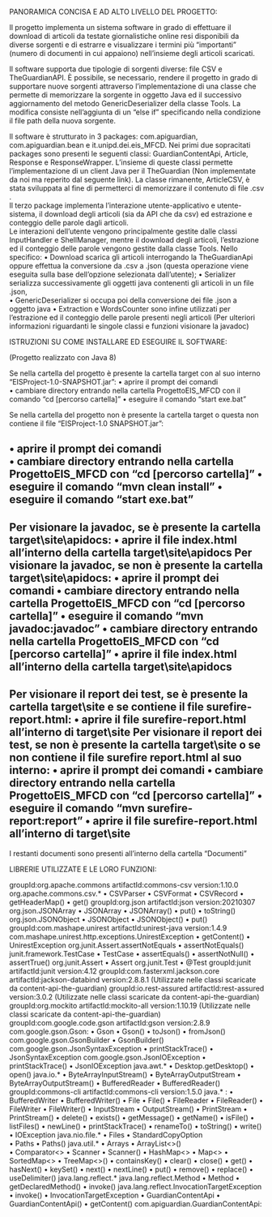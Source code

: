 PANORAMICA CONCISA E AD ALTO LIVELLO DEL PROGETTO:

Il progetto implementa un sistema software in grado di effettuare il download di articoli da testate 
giornalistiche online resi disponibili da diverse sorgenti e di estrarre e visualizzare i termini più “importanti” 
(numero di documenti in cui appaiono) nell’insieme degli articoli scaricati. 

Il software supporta due tipologie di sorgenti diverse: file CSV e TheGuardianAPI. È possibile, se necessario, 
rendere il progetto in grado di supportare nuove sorgenti attraverso l’implementazione di una classe che 
permette di memorizzare la sorgente in oggetto Java ed il successivo aggiornamento del metodo 
GenericDeserializer della classe Tools. La modifica consiste nell’aggiunta di un “else if” specificando nella 
condizione il file path della nuova sorgente.  

Il software è strutturato in 3 packages: com.apiguardian, com.apiguardian.bean e it.unipd.dei.eis_MFCD. 
Nei primi due sopracitati packages sono presenti le seguenti classi: GuardianContentApi, Article, Response 
e ResponseWrapper. L’insieme di queste classi permette l’implementazione di un client Java per il 
TheGuardian (Non implementate da noi ma reperito dal seguente link). La classe rimanente, ArticleCSV, è 
stata sviluppata al fine di permetterci di memorizzare il contenuto di file .csv .  
Il terzo package implementa l’interazione utente-applicativo e utente-sistema, il download degli articoli (sia 
da API che da csv) ed estrazione e conteggio delle parole dagli articoli.  
Le interazioni dell’utente vengono principalmente gestite dalle classi InputHandler e ShellManager, mentre 
il download degli articoli, l’estrazione ed il conteggio delle parole vengono gestite dalla classe Tools. Nello 
specifico: 
• Download scarica gli articoli interrogando la TheGuardianApi oppure effettua la conversione da .csv 
a .json (questa operazione viene eseguita sulla base dell’opzione selezionata dall’utente); 
• Serializer serializza successivamente gli oggetti java contenenti gli articoli in un file .json,  
• GenericDeserializer si occupa poi della conversione dei file .json a oggetto java 
• Extraction e WordsCounter sono infine utilizzati per l’estrazione ed il conteggio delle parole 
presenti negli articoli 
(Per ulteriori informazioni riguardanti le singole classi e funzioni visionare la javadoc) 


ISTRUZIONI SU COME INSTALLARE ED ESEGUIRE IL SOFTWARE: 

(Progetto realizzato con Java 8) 

Se nella cartella del progetto è presente la cartella target con al suo interno “EISProject-1.0-SNAPSHOT.jar”: 
• aprire il prompt dei comandi  
• cambiare directory entrando nella cartella ProgettoEIS_MFCD con il comando “cd  [percorso 
cartella]” 
• eseguire il comando “start exe.bat” 

Se nella cartella del progetto non è presente la cartella target o questa non contiene il file “EISProject-1.0
SNAPSHOT.jar”: 

• aprire il prompt dei comandi  
• cambiare directory entrando nella cartella ProgettoEIS_MFCD con “cd  [percorso cartella]” 
• eseguire il comando “mvn clean install” 
• eseguire il comando “start exe.bat”
---------------------------------------------------------------------------------------------------------------------- 

Per visionare la javadoc, se è presente la cartella target\site\apidocs: 
• aprire il file index.html all’interno della cartella target\site\apidocs 
Per visionare la javadoc, se non è presente la cartella target\site\apidocs: 
• aprire il prompt dei comandi 
• cambiare directory entrando nella cartella ProgettoEIS_MFCD con “cd  [percorso cartella]” 
• eseguire il comando “mvn javadoc:javadoc” 
• cambiare directory entrando nella cartella ProgettoEIS_MFCD con “cd  [percorso cartella]” 
• aprire il file index.html all’interno della cartella target\site\apidocs 
---------------------------------------------------------------------------------------------------------------------- 

Per visionare il report dei test, se è presente la cartella target\site e se contiene il file surefire-report.html: 
• aprire il file surefire-report.html all’interno di target\site 
Per visionare il report dei test, se non è presente la cartella target\site o se non contiene il file surefire
report.html al suo interno: 
• aprire il prompt dei comandi 
• cambiare directory entrando nella cartella ProgettoEIS_MFCD con “cd  [percorso cartella]” 
• eseguire il comando “mvn surefire-report:report” 
• aprire il file surefire-report.html all’interno di target\site 
---------------------------------------------------------------------------------------------------------------------- 
I restanti documenti sono presenti all’interno della cartella “Documenti” 


LIBRERIE UTILIZZATE E LE LORO FUNZIONI: 

groupId:org.apache.commons 
artifactId:commons-csv 
version:1.10.0 
org.apache.commons.csv.* 
• CSVParser 
• CSVFormat 
• CSVRecord 
• getHeaderMap() 
• get() 
groupId:org.json 
artifactId:json 
version:20210307 
org.json.JSONArray 
• JSONArray 
• JSONArray() 
• put() 
• toString() 
org.json.JSONObject 
• JSONObject 
• JSONObject() 
• put() 
groupId:com.mashape.unirest 
artifactId:unirest-java 
version:1.4.9 
com.mashape.unirest.http.exceptions.UnirestException 
• getContent() 
• UnirestException 
org.junit.Assert.assertNotEquals 
• assertNotEquals() 
junit.framework.TestCase 
• TestCase 
• assertEquals() 
• assertNotNull() 
• assertTrue() 
org.junit.Assert 
• Assert 
org.junit.Test 
• @Test 
groupId:junit 
artifactId:junit 
version:4.12 
groupId:com.fasterxml.jackson.core 
artifactId:jackson-databind 
version:2.8.8.1 
(Utilizzate nelle classi scaricate da content-api-the-guardian) 
groupId:io.rest-assured 
artifactId:rest-assured 
version:3.0.2 
(Utilizzate nelle classi scaricate da content-api-the-guardian) 
groupId:org.mockito 
artifactId:mockito-all 
version:1.10.19 
(Utilizzate nelle classi scaricate da content-api-the-guardian) 
groupId:com.google.code.gson 
artifactId:gson 
version:2.8.9 
com.google.gson.Gson: 
• Gson 
• Gson() 
• toJson() 
• fromJson() 
com.google.gson.GsonBuilder 
• GsonBuilder() 
com.google.gson.JsonSyntaxException 
• printStackTrace() 
• JsonSyntaxException 
com.google.gson.JsonIOException 
• printStackTrace() 
• JsonIOException 
java.awt.* 
• Desktop.getDesktop() 
• open() 
java.io.* 
• ByteArrayInputStream() 
• ByteArrayOutputStream 
• ByteArrayOutputStream() 
• BufferedReader 
• BufferedReader() 
groupId:commons-cli 
artifactId:commons-cli 
version:1.5.0 
java.* : 
• BufferedWriter 
• BufferedWriter() 
• File 
• File() 
• FileReader 
• FileReader() 
• FileWriter 
• FileWriter() 
• InputStream 
• OutputStream() 
• PrintStream 
• PrintStream() 
• delete() 
• exists() 
• getMessage() 
• getName() 
• isFile() 
• listFiles() 
• newLine() 
• printStackTrace() 
• renameTo() 
• toString() 
• write() 
• IOException 
java.nio.file.* 
• Files 
• StandardCopyOption  
• Paths 
• Paths() 
java.util.* 
• Arrays 
• ArrayList<>()  
• Comparator<> 
• Scanner 
• Scanner() 
• HashMap<> 
• Map<> 
• SortedMap<> 
• TreeMap<>() 
• containsKey() 
• clear() 
• close() 
• get() 
• hasNext() 
• keySet() 
• next() 
• nextLine() 
• put() 
• remove() 
• replace() 
• useDelimiter() 
java.lang.reflect.* 
java.lang.reflect.Method 
• Method 
• getDeclaredMethod() 
• invoke() 
java.lang.reflect.InvocationTargetException 
• invoke() 
• InvocationTargetException 
• GuardianContentApi 
• GuardianContentApi() 
• getContent() 
com.apiguardian.GuardianContentApi:
